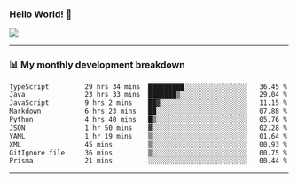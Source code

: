 ### Hello World! 👋

<a>
  <img align="center" src="https://github-readme-stats.vercel.app/api?username=megatunger&count_private=true&include_all_commits=true&bg_color=30,56CCF2,2F80ED&title_color=fff&text_color=fff" />
</a>

------
### 📊 My monthly development breakdown

<!--START_SECTION:waka-->

```txt
TypeScript         29 hrs 34 mins  █████████░░░░░░░░░░░░░░░░   36.45 %
Java               23 hrs 33 mins  ███████▒░░░░░░░░░░░░░░░░░   29.04 %
JavaScript         9 hrs 2 mins    ██▓░░░░░░░░░░░░░░░░░░░░░░   11.15 %
Markdown           6 hrs 23 mins   ██░░░░░░░░░░░░░░░░░░░░░░░   07.88 %
Python             4 hrs 40 mins   █▒░░░░░░░░░░░░░░░░░░░░░░░   05.76 %
JSON               1 hr 50 mins    ▓░░░░░░░░░░░░░░░░░░░░░░░░   02.28 %
YAML               1 hr 19 mins    ▒░░░░░░░░░░░░░░░░░░░░░░░░   01.64 %
XML                45 mins         ▒░░░░░░░░░░░░░░░░░░░░░░░░   00.93 %
GitIgnore file     36 mins         ▒░░░░░░░░░░░░░░░░░░░░░░░░   00.75 %
Prisma             21 mins         ░░░░░░░░░░░░░░░░░░░░░░░░░   00.44 %
```

<!--END_SECTION:waka-->

------
